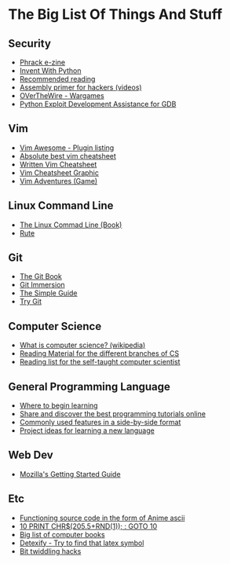 The Big List Of Things And Stuff
===

Security
-- 
* [Phrack e-zine](http://phrack.org/)
* [Invent With Python](http://inventwithpython.com/hacking/chapters/)
* [Recommended reading](http://dfir.org/?q=node/8)
* [Assembly primer for hackers (videos)](http://www.securitytube.net/groups?operation=view&groupId=5)
* [OVerTheWire - Wargames](http://overthewire.org/wargames/)
* [Python Exploit Development Assistance for GDB ](https://github.com/zachriggle/peda)

Vim
---
* [Vim Awesome - Plugin listing](http://vimawesome.com/)
* [Absolute best vim cheatsheet](https://rawgit.com/darcyparker/1886716/raw/eab57dfe784f016085251771d65a75a471ca22d4/vimModeStateDiagram.svg)
* [Written Vim Cheatsheet](http://csnipp.com/go_on/69)
* [Vim Cheatsheet Graphic](http://sheet.shiar.nl/vi)
* [Vim Adventures (Game)](http://vim-adventures.com/)

Linux Command Line
---
* [The Linux Commad Line (Book)](http://linuxcommand.org/tlcl.php)
* [Rute](http://rute.2038bug.com/index.html.gz)

Git
---
* [The Git Book](http://git-scm.com/book/en/v2)
* [Git Immersion](http://gitimmersion.com/)
* [The Simple Guide](http://rogerdudler.github.io/git-guide/)
* [Try Git](https://try.github.io/levels/1/challenges/1)

Computer Science
---
* [What is computer science? (wikipedia)](http://en.wikipedia.org/wiki/Outline_of_computer_science)
* [Reading Material for the different branches of CS](http://www.reddit.com/r/compsci/comments/gprp0/is_there_a_list_of_the_canonical_introductory/)
* [Reading list for the self-taught computer scientist ](http://www.reddit.com/r/books/comments/ch0wt/a_reading_list_for_the_selftaught_computer/)

General Programming Language
---
* [Where to begin learning](http://www.reddit.com/r/learnprogramming/comments/2ksa0r/5_best_websites_to_start_learning_programming/)
* [Share and discover the best programming tutorials online](http://hackr.io/)
* [Commonly used features in a side-by-side format](http://hyperpolyglot.org)
* [Project ideas for learning a new language](https://github.com/plt/racket/wiki/Intro-Projects)

Web Dev
---
* [Mozilla's Getting Started Guide](https://developer.mozilla.org/en-US/Learn)

Etc
---
* [Functioning source code in the form of Anime ascii](http://uguu.org/sources.html)
* [10 PRINT CHR$(205.5+RND(1)); : GOTO 10](http://10print.org/)
* [Big list of computer books](http://en.wikibooks.org/wiki/Subject:Computing)
* [Detexify - Try to find that latex symbol](http://detexify.kirelabs.org/classify.html)
* [Bit twiddling hacks](http://graphics.stanford.edu/~seander/bithacks.html)
